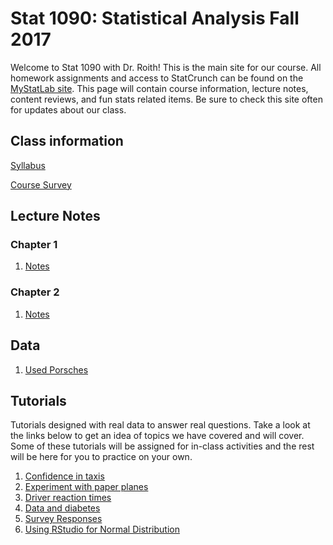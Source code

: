 # Stat 1090: Statistical Analysis Fall 2017

Welcome to Stat 1090 with Dr. Roith! This is the main site for our course. All homework assignments and access to StatCrunch can be found on the [MyStatLab site](https://portal.mypearson.com/login). This page will contain course information, lecture notes, content reviews, and fun stats related items. Be sure to check this site often for updates about our class.

## Class information
   [Syllabus](Fall_17_Syllabus_1090_D03.pdf)
   
   [Course Survey](https://docs.google.com/forms/d/e/1FAIpQLSeIy4-yk2q_6gOp1YTKg2rZDi2aXT8wuhY_mgrRPfPvcU7ROw/viewform?usp=sf_link)

## Lecture Notes

### Chapter 1
   1. [Notes](Ch1_IS4e.pdf)
   
### Chapter 2
   1. [Notes](Ch2IS4e.pdf)

## Data
   1. [Used Porsches](Porsche.csv)

## Tutorials
Tutorials designed with real data to answer real questions. Take a look at the links below to get an idea of topics we have covered and will cover. Some of these tutorials will be assigned for in-class activities and the rest will be here for you to practice on your own.

1. [Confidence in taxis](https://dtkaplan.shinyapps.io/Confidence_in_Taxis/)
2. [Experiment with paper planes](https://dtkaplan.shinyapps.io/Paper_planes/)
3. [Driver reaction times](http://dtkaplan.shinyapps.io/Traffic_signs)
4. [Data and diabetes](https://dtkaplan.shinyapps.io/Diabetes/)
5. [Survey Responses](https://github.com/joeroith/stat1090/blob/master/docs/responses.csv)
6. [Using RStudio for Normal Distribution](stat1090/docs/RNormal_out.html)
